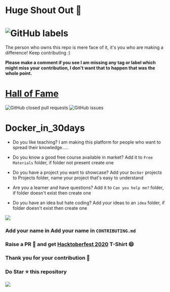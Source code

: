 # Huge Shout Out :clap:
# ![GitHub labels](https://img.shields.io/github/labels/achoudh5/Manipulating_Excel_Sheet/Hacktoberfest?style=for-the-badge)  
  The person who owns this repo is mere face of it, it's you who are making a difference! Keep contributing :)
  
  **Please make a comment if you see I am missing any tag or label which might miss your contribution, I don't want that to happen that was the whole point.**
# [Hall of Fame](https://github.com/achoudh5/Docker_in_30days/blob/main/CONTRIBUTING.md)

![GitHub closed pull requests](https://img.shields.io/github/issues-pr-closed/achoudh5/Docker_in_30days?color=florescent%20green) ![GitHub issues](https://img.shields.io/github/issues/achoudh5/Docker_in_30days?color=red)

# Docker_in_30days

- Do you like teaching? I am making this platform for people who want to spread their knowledge.....

- Do you know a good free course available in market? Add it to `Free Materials` folder, if folder not present create one

- Do you have a project you want to showcase? Add your `Docker` projects to Projects folder, name your project that's easy to understand

- Are you a learner and have questions? Add it to `Can you help me?` folder, if folder doesn't exist then create one

- Do you have an idea but hate coding? Add your ideas to an `idea` folder, if folder doesn't exist then create one

![](https://media.giphy.com/media/XzYpKUXm7jLaOfuxrm/giphy.gif)


### Add your name in Add your name in `CONTRIBUTING.md`
### Raise a PR :rocket: and get [Hacktoberfest 2020](https://hacktoberfest.digitalocean.com/) T-Shirt :smile: 
### Thank you for your contribution :clap:
### Do Star :star: this repository
![](https://media.giphy.com/media/USV0ym3bVWQJJmNu3N/giphy.gif)

